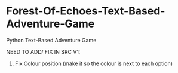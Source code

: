 # Forest-Of-Echoes-Text-Based-Adventure-Game
Python Text-Based Adventure Game


NEED TO ADD/ FIX IN SRC V1:

1. Fix Colour position (make it so the colour is next to each option)
